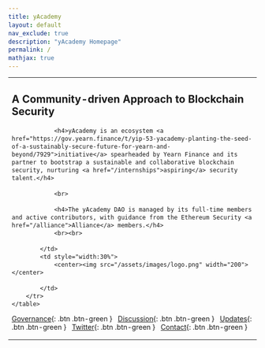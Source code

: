 ```yaml
---
title: yAcademy
layout: default
nav_exclude: true
description: "yAcademy Homepage"
permalink: /
mathjax: true
---
```


<style>
td, th {
   border: none!important;
}
</style>

<div>
    <table>
        <tr>
            <td style="text-align:left;vertical-align:middle;">
                <h2>A Community-driven Approach to Blockchain Security</h2>
                
                <h4>yAcademy is an ecosystem <a href="https://gov.yearn.finance/t/yip-53-yacademy-planting-the-seed-of-a-sustainably-secure-future-for-yearn-and-beyond/7929">initiative</a> spearheaded by Yearn Finance and its partner to bootstrap a sustainable and collaborative blockchain security, nurturing <a href="/internships">aspiring</a> security talent.</h4>
                
                <br>
                
                <h4>The yAcademy DAO is managed by its full-time members and active contributors, with guidance from the Ethereum Security <a href="/alliance">Alliance</a> members.</h4>
                <br><br>

            </td>
            <td style="width:30%">
                <center><img src="/assets/images/logo.png" width="200"></center>
                
            </td>
        </tr>  
    </table>
</div>
    
<span class="fs-2"> [Governance](https://gov.yearn.finance/c/projects/yacademy){: .btn .btn-green } </span> &nbsp;
<span class="fs-2"> [Discussion](https://discord.yearn.finance){: .btn .btn-green } </span> &nbsp;
<span class="fs-2"> [Updates](/internships){: .btn .btn-green } </span> &nbsp;
<span class="fs-2"> [Twitter](https://twitter.com/yacademyDAO){: .btn .btn-green } </span> &nbsp;
<span class="fs-2"> [Contact](mailto:yacademy@pm.me){: .btn .btn-green } </span> 